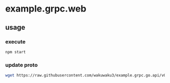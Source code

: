 # example.grpc.web

## usage

### execute

```sh
npm start
```

### update proto

```sh
wget https://raw.githubusercontent.com/wakuwaku3/example.grpc.go.api/v0.0.1/cat.proto -O ./proto/cat.proto && protoc --plugin='protoc-gen-ts=./node_modules/.bin/protoc-gen-ts' --js_out='import_style=commonjs,binary:./src/' --ts_out='service=grpc-web:./src/' ./proto/cat.proto
```
